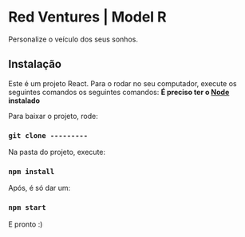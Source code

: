 # Red Ventures | Model R

Personalize o veículo dos seus sonhos.


## Instalação
Este é um projeto React.
Para o rodar no seu computador, execute os seguintes comandos os seguintes comandos:
**É preciso ter o [Node]() instalado**


Para baixar o projeto, rode:
### `git clone ---------`

Na pasta do projeto, execute:
### `npm install`

Após, é só dar um:
### `npm start`

E pronto :)
